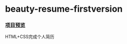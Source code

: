 # beauty-resume-firstversion
### [项目预览](https://blackcodingcat.github.io/beauty-resume-firstversion/)
HTML+CSS完成个人简历
